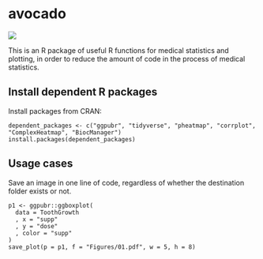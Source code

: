 # avocado  
  
![](https://img.shields.io/badge/license-MIT-green)

This is an R package of useful R functions for medical statistics and plotting, 
in order to reduce the amount of code in the process of medical statistics.

## Install dependent R packages

Install packages from CRAN:    

```
dependent_packages <- c("ggpubr", "tidyverse", "pheatmap", "corrplot", "ComplexHeatmap", "BiocManager")
install.packages(dependent_packages)

```

## Usage cases

Save an image in one line of code, regardless of whether the destination folder exists or not.

```
p1 <- ggpubr::ggboxplot(
  data = ToothGrowth
  , x = "supp"
  , y = "dose"
  , color = "supp"
)
save_plot(p = p1, f = "Figures/01.pdf", w = 5, h = 8)
```

